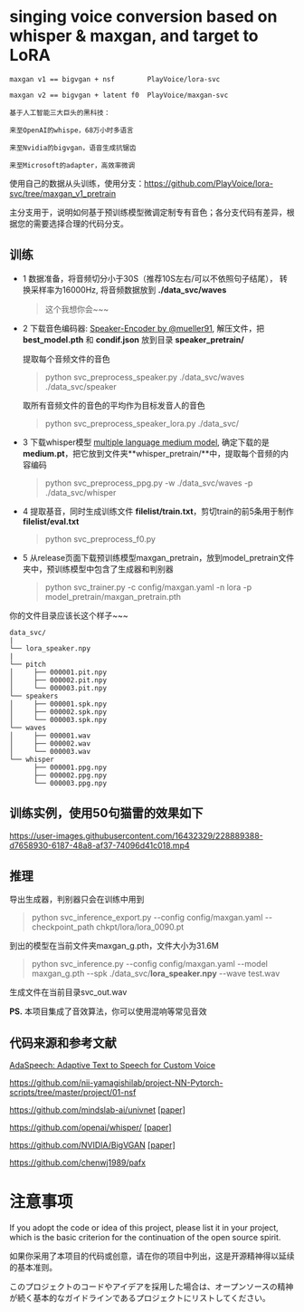 # singing voice conversion based on whisper & maxgan, and target to LoRA

```per
maxgan v1 == bigvgan + nsf        PlayVoice/lora-svc

maxgan v2 == bigvgan + latent f0  PlayVoice/maxgan-svc
```
```
基于人工智能三大巨头的黑科技：

来至OpenAI的whispe，68万小时多语言

来至Nvidia的bigvgan，语音生成抗锯齿

来至Microsoft的adapter，高效率微调
```

使用自己的数据从头训练，使用分支：https://github.com/PlayVoice/lora-svc/tree/maxgan_v1_pretrain

主分支用于，说明如何基于预训练模型微调定制专有音色；各分支代码有差异，根据您的需要选择合理的代码分支。


## 训练

- 1 数据准备，将音频切分小于30S（推荐10S左右/可以不依照句子结尾）， 转换采样率为16000Hz, 将音频数据放到 **./data_svc/waves**
    > 这个我想你会~~~

- 2 下载音色编码器: [Speaker-Encoder by @mueller91](https://drive.google.com/drive/folders/15oeBYf6Qn1edONkVLXe82MzdIi3O_9m3), 解压文件，把 **best_model.pth** 和 **condif.json** 放到目录 **speaker_pretrain/**

    提取每个音频文件的音色
    
    > python svc_preprocess_speaker.py ./data_svc/waves ./data_svc/speaker
    
    取所有音频文件的音色的平均作为目标发音人的音色
    
    > python svc_preprocess_speaker_lora.py ./data_svc/

- 3 下载whisper模型 [multiple language medium model](https://openaipublic.azureedge.net/main/whisper/models/345ae4da62f9b3d59415adc60127b97c714f32e89e936602e85993674d08dcb1/medium.pt), 确定下载的是**medium.pt**，把它放到文件夹**whisper_pretrain/**中，提取每个音频的内容编码

    > python svc_preprocess_ppg.py -w ./data_svc/waves -p ./data_svc/whisper

- 4 提取基音，同时生成训练文件 **filelist/train.txt**，剪切train的前5条用于制作**filelist/eval.txt**

    > python svc_preprocess_f0.py

- 5 从release页面下载预训练模型maxgan_pretrain，放到model_pretrain文件夹中，预训练模型中包含了生成器和判别器

    > python svc_trainer.py -c config/maxgan.yaml -n lora -p model_pretrain/maxgan_pretrain.pth


你的文件目录应该长这个样子~~~

    data_svc/
    |
    └── lora_speaker.npy
    |
    └── pitch
    │     ├── 000001.pit.npy
    │     ├── 000002.pit.npy
    │     └── 000003.pit.npy
    └── speakers
    │     ├── 000001.spk.npy
    │     ├── 000002.spk.npy
    │     └── 000003.spk.npy
    └── waves
    │     ├── 000001.wav
    │     ├── 000002.wav
    │     └── 000003.wav
    └── whisper
          ├── 000001.ppg.npy
          ├── 000002.ppg.npy
          └── 000003.ppg.npy

## 训练实例，使用50句猫雷的效果如下
https://user-images.githubusercontent.com/16432329/228889388-d7658930-6187-48a8-af37-74096d41c018.mp4
## 推理
导出生成器，判别器只会在训练中用到

> python svc_inference_export.py --config config/maxgan.yaml --checkpoint_path chkpt/lora/lora_0090.pt

到出的模型在当前文件夹maxgan_g.pth，文件大小为31.6M

> python svc_inference.py --config config/maxgan.yaml --model maxgan_g.pth --spk ./data_svc/**lora_speaker.npy** --wave test.wav

生成文件在当前目录svc_out.wav

**PS.** 本项目集成了音效算法，你可以使用混响等常见音效

## 代码来源和参考文献
[AdaSpeech: Adaptive Text to Speech for Custom Voice](https://arxiv.org/pdf/2103.00993.pdf)

https://github.com/nii-yamagishilab/project-NN-Pytorch-scripts/tree/master/project/01-nsf

https://github.com/mindslab-ai/univnet [[paper]](https://arxiv.org/abs/2106.07889)

https://github.com/openai/whisper/ [[paper]](https://arxiv.org/abs/2212.04356)

https://github.com/NVIDIA/BigVGAN [[paper]](https://arxiv.org/abs/2206.04658)

https://github.com/chenwj1989/pafx

# 注意事项
If you adopt the code or idea of this project, please list it in your project, which is the basic criterion for the continuation of the open source spirit.

如果你采用了本项目的代码或创意，请在你的项目中列出，这是开源精神得以延续的基本准则。

このプロジェクトのコードやアイデアを採用した場合は、オープンソースの精神が続く基本的なガイドラインであるプロジェクトにリストしてください。
